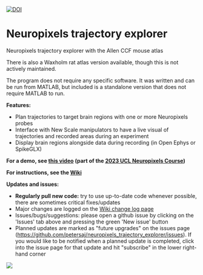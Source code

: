 [![DOI](https://zenodo.org/badge/429406115.svg)](https://zenodo.org/badge/latestdoi/429406115)

# Neuropixels trajectory explorer
Neuropixels trajectory explorer with the Allen CCF mouse atlas 

There is also a Waxholm rat atlas version available, though this is not actively maintained.

The program does not require any specific software. It was written and can be run from MATLAB, but included is a standalone version that does not require MATLAB to run.

**Features:**
  * Plan trajectories to target brain regions with one or more Neuropixels probes
  * Interface with New Scale manipulators to have a live visual of trajectories and recorded areas during an experiment
  * Display brain regions alongside data during recording (in Open Ephys or SpikeGLX)

**For a demo, see [this video](https://www.youtube.com/watch?v=54VHDqzowwY&ab_channel=MatteoCarandini) (part of the [2023 UCL Neuropixels Course](https://www.ucl.ac.uk/neuropixels/training/2023-neuropixels-course))**


**For instructions, see the [Wiki](https://github.com/petersaj/neuropixels_trajectory_explorer/wiki)**

**Updates and issues:**
  * **Regularly pull new code:** try to use up-to-date code whenever possible, there are sometimes critical fixes/updates
  * Major changes are logged on the [Wiki change log page](https://github.com/petersaj/neuropixels_trajectory_explorer/wiki/Major-change-log)
  * Issues/bugs/suggestions: please open a github issue by clicking on the 'Issues' tab above and pressing the green 'New issue' button
  * Planned updates are marked as "future upgrades" on the issues page (https://github.com/petersaj/neuropixels_trajectory_explorer/issues). If you would like to be notified when a planned update is completed, click into the issue page for that update and hit "subscribe" in the lower right-hand corner

![](https://github.com/petersaj/neuropixels_trajectory_explorer/blob/main/wiki/example_trajectory/1.png)
